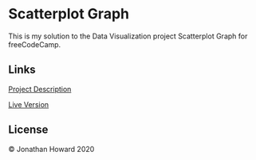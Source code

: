 # Scatterplot Graph

This is my solution to the Data Visualization project Scatterplot Graph for freeCodeCamp.

## Links

[Project Description](https://www.freecodecamp.org/learn/data-visualization/data-visualization-projects/visualize-data-with-a-scatterplot-graph)

[Live Version](https://jonathanhhoward.github.io/scatterplot-graph/)

## License

&copy; Jonathan Howard 2020
